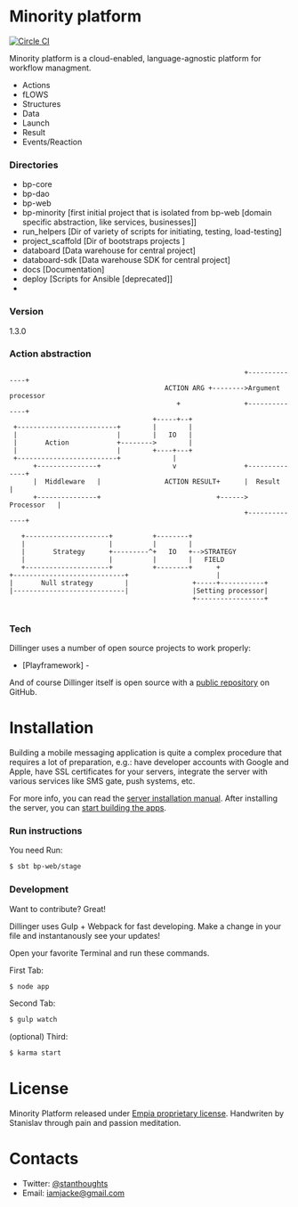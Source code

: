 # Minority platform

[![Circle CI](https://circleci.com/gh/Jacke/coldbreeze/tree/master.svg?style=svg)](https://circleci.com/gh/Jacke/coldbreeze/tree/master)

Minority platform is a cloud-enabled, language-agnostic platform for workflow managment.

  - Actions
  - fLOWS
  - Structures
  - Data
  - Launch
  - Result
  - Events/Reaction

### Directories
  - bp-core
  - bp-dao
  - bp-web
  - bp-minority [first initial project that is isolated from bp-web [domain specific abstraction, like services, businesses]]
  - run_helpers [Dir of variety of scripts for initiating, testing, load-testing]
  - project_scaffold [Dir of bootstraps projects ]
  - databoard [Data warehouse for central project]
  - databoard-sdk [Data warehouse SDK for central project]  
  - docs [Documentation]  
  - deploy [Scripts for Ansible [deprecated]]
  -

### Version
1.3.0


### Action abstraction


```
                                                           +--------------+
                                       ACTION ARG +-------->Argument processor
                                          +                +--------------+
                                    +-----+--+
 +-------------------------+        |        |
 |                         |        |   IO   |
 |       Action            +-------->        |
 |                         |        +----+---+
 +-------------------------+             |
      +---------------+                  v                 +--------------+
      |  Middleware   |                ACTION RESULT+      |  Result      |
      +---------------+                             +------>  Processor   |
                                                           +--------------+

   +---------------------+          +--------+
   |                     |          |        |
   |       Strategy      +---------^+   IO   +-->STRATEGY
   |                     |          |        |   FIELD
   +---------------------+          +--------+      +
+----------------------------+                      |
|       Null strategy        |                +-----+-----------+
|----------------------------|                |Setting processor|
                                              +-----------------+


```


### Tech

Dillinger uses a number of open source projects to work properly:

* [Playframework] -


And of course Dillinger itself is open source with a [public repository][dill]
 on GitHub.

# Installation

Building a mobile messaging application is quite a complex procedure that requires a lot of preparation, e.g.: have developer accounts with Google and Apple, have SSL certificates for your servers, integrate the server with various services like SMS gate, push systems, etc.

For more info, you can read the [server installation manual](docs/SERVER.md). After installing the server, you can [start building the apps](docs/APPS.md).

### Run instructions

You need Run:

```sh
$ sbt bp-web/stage
```


### Development

Want to contribute? Great!

Dillinger uses Gulp + Webpack for fast developing.
Make a change in your file and instantanously see your updates!

Open your favorite Terminal and run these commands.

First Tab:
```sh
$ node app
```

Second Tab:
```sh
$ gulp watch
```

(optional) Third:
```sh
$ karma start
```




# License

Minority Platform released under [Empia proprietary license](LICENSE).
Handwriten by Stanislav through pain and passion meditation.

# Contacts

* Twitter: [@stanthoughts](https://twitter.com/stanthoughts)
* Email: [iamjacke@gmail.com](mailto:iamjacke@gmail.com)



[//]: # (These are reference links used in the body of this note and get stripped out when the markdown processor does its job. There is no need to format nicely because it shouldn't be seen. Thanks SO - http://stackoverflow.com/questions/4823468/store-comments-in-markdown-syntax)


   [dill]: <https://github.com/joemccann/dillinger>
   [git-repo-url]: <https://github.com/joemccann/dillinger.git>
   [john gruber]: <http://daringfireball.net>
   [@thomasfuchs]: <http://twitter.com/thomasfuchs>
   [df1]: <http://daringfireball.net/projects/markdown/>
   [marked]: <https://github.com/chjj/marked>
   [Ace Editor]: <http://ace.ajax.org>
   [node.js]: <http://nodejs.org>
   [Twitter Bootstrap]: <http://twitter.github.com/bootstrap/>
   [keymaster.js]: <https://github.com/madrobby/keymaster>
   [jQuery]: <http://jquery.com>
   [@tjholowaychuk]: <http://twitter.com/tjholowaychuk>
   [express]: <http://expressjs.com>
   [AngularJS]: <http://angularjs.org>
   [Gulp]: <http://gulpjs.com>

   [PlDb]: <https://github.com/joemccann/dillinger/tree/master/plugins/dropbox/README.md>
   [PlGh]:  <https://github.com/joemccann/dillinger/tree/master/plugins/github/README.md>
   [PlGd]: <https://github.com/joemccann/dillinger/tree/master/plugins/googledrive/README.md>
   [PlOd]: <https://github.com/joemccann/dillinger/tree/master/plugins/onedrive/README.md>
